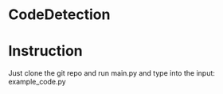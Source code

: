 # CodeDetection

# Instruction

Just clone the git repo and run main.py and type into the input: example_code.py